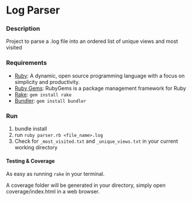 # Log Parser

### Description

Project to parse a .log file into an ordered list of unique views and most visited

### Requirements
 - [Ruby](https://www.ruby-lang.org/en/documentation/installation/): A dynamic, open source programming language with a focus on simplicity and productivity.
 - [Ruby Gems](https://rubygems.org/pages/download): RubyGems is a package management framework for Ruby
 - [Rake](https://github.com/ruby/rake): `gem install rake`
 - [Bundler](https://bundler.io/): `gem install bundler`


### Run

1. bundle install
2. run `ruby parser.rb <file_name>.log`
3. Check for `_most_visited.txt` and `_unique_views.txt` in your current working directory

#### Testing & Coverage

As easy as running `rake` in your terminal.

A coverage folder will be generated in your directory, simply open coverage/index.html in a web browser.
